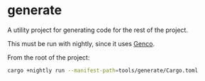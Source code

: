 # generate

A utility project for generating code for the rest of the project.

This must be run with nightly, since it uses [Genco].

From the root of the project:

```bash
cargo +nightly run --manifest-path=tools/generate/Cargo.toml
```

[Genco]: https://github.com/udoprog/genco
